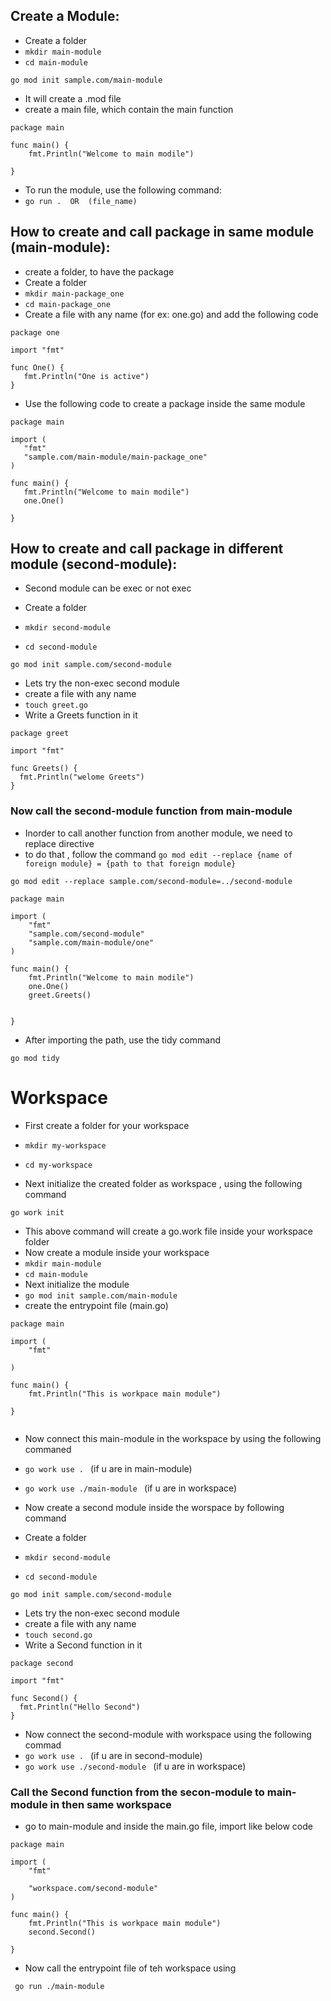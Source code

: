## Create a Module:
 - Create a folder
 - `mkdir main-module`
 - `cd main-module`

 ```go mod init sample.com/main-module```

- It will create a .mod file
- create a main file, which contain the main function
```
package main

func main() {
	fmt.Println("Welcome to main modile")

}

```

- To run the module, use the following command:
- ```go run .  OR  (file_name)```

## How to create and call package in same module (main-module):
- create a folder, to have the package
- Create a folder
 - `mkdir main-package_one`
 - `cd main-package_one`
 -  Create a file with any name (for ex: one.go) and add the following code
 ```
package one

import "fmt"

func One() {
	fmt.Println("One is active")
}
 
 ```
 - Use the following code to create a package inside the same module
 ```
package main

import (
	"fmt"
	"sample.com/main-module/main-package_one"
)

func main() {
	fmt.Println("Welcome to main modile")
	one.One() 

}
 ```

## How to create and call package in different module (second-module):

 - Second module can be exec or not exec

 - Create a folder
 - `mkdir second-module`
 - `cd second-module`

 ```go mod init sample.com/second-module```

 - Lets try the non-exec second module
 - create a file with any name
  - `touch greet.go`
  - Write a Greets function in it
  ```
package greet

import "fmt"

func Greets() {
	fmt.Println("welome Greets")
}

  ```

### Now call the second-module  function from main-module
-  Inorder to call another function from another module, we need to replace directive
- to do that , follow the command
`
go mod edit --replace {name of foreign module} = {path to that foreign module} 
`
```
go mod edit --replace sample.com/second-module=../second-module
```

```
package main

import (
	"fmt"
	"sample.com/second-module"
	"sample.com/main-module/one"
)

func main() {
	fmt.Println("Welcome to main modile")
	one.One()
    greet.Greets()


}

```
- After importing the path, use the tidy command
```
go mod tidy
````

# Workspace

- First create a folder for your workspace
- `mkdir my-workspace`
- `cd my-workspace`

- Next initialize the created folder as workspace , using the following command

```
go work init
```

- This above command will create a go.work file inside your workspace folder
- Now create a module inside your workspace
- `mkdir main-module`
- `cd main-module`
- Next initialize the module
- ```go mod init sample.com/main-module```
- create the entrypoint file (main.go)
```
package main

import (
	"fmt"

)

func main() {
	fmt.Println("This is workpace main module")

}


```

- Now connect this main-module in the workspace by using the following commaned

- `go work use . `  (if u are in main-module)
- `go work use ./main-module `  (if u are in workspace)

 - Now create a second module inside the worspace by following command

 - Create a folder
 - `mkdir second-module`
 - `cd second-module`

 ```go mod init sample.com/second-module```

 - Lets try the non-exec second module
 - create a file with any name
  - `touch second.go`
  - Write a Second function in it
  ```
package second

import "fmt"

func Second() {
	fmt.Println("Hello Second")
}

  ```
- Now connect the second-module with workspace using the following commad
- `go work use . `  (if u are in second-module)
- `go work use ./second-module `  (if u are in workspace)

### Call the Second function from the secon-module to main-module in then same workspace

- go to main-module and inside the main.go file, import like below code

```
package main

import (
	"fmt"

	"workspace.com/second-module"
)

func main() {
	fmt.Println("This is workpace main module")
	second.Second()

}

```

- Now call the entrypoint file of teh workspace using

` go run ./main-module`





